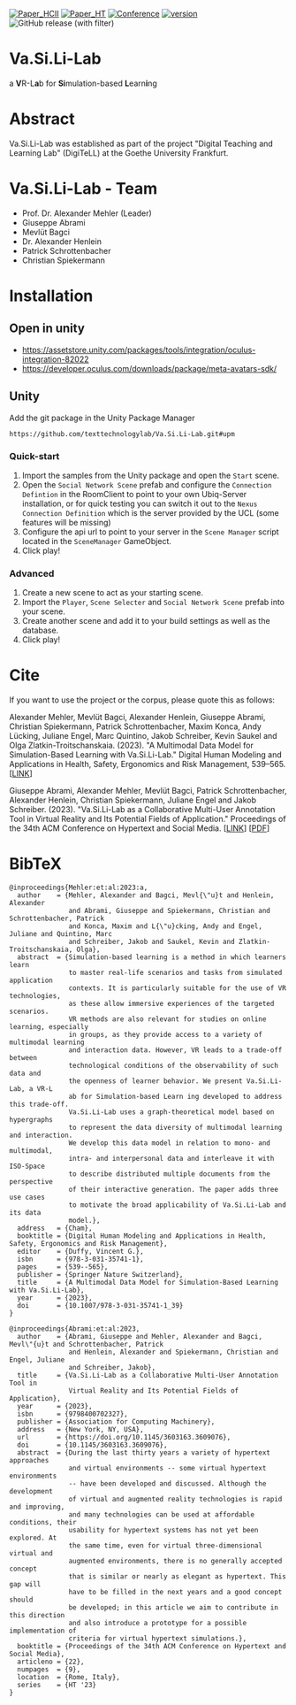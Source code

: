 [![Paper_HCII](http://img.shields.io/badge/paper-HCII--2023-B31B1B.svg)](https://doi.org/10.1007/978-3-031-35741-1_39)
[![Paper_HT](http://img.shields.io/badge/paper-HT--2023-F31B1B.svg)](https://doi.org/10.1145/3603163.3609076)
[![Conference](http://img.shields.io/badge/conference-HCII--2023-4b44ce.svg)](https://2023.hci.international/)
[![version](https://img.shields.io/github/license/texttechnologylab/Va.Si.Li-Lab)]()
![GitHub release (with filter)](https://img.shields.io/github/v/release/texttechnologylab/Va.Si.Li-Lab)

# Va.Si.Li-Lab
a **V**R-L**a**b for **Si**mulation-based **L**earn**i**ng

# Abstract
Va.Si.Li-Lab was established as part of the project "Digital Teaching and Learning Lab" (DigiTeLL) at the Goethe University Frankfurt. 



# Va.Si.Li-Lab - Team
* Prof. Dr. Alexander Mehler (Leader)
* Giuseppe Abrami
* Mevlüt Bagci
* Dr. Alexander Henlein
* Patrick Schrottenbacher
* Christian Spiekermann

# Installation

## Open in unity
* https://assetstore.unity.com/packages/tools/integration/oculus-integration-82022
* https://developer.oculus.com/downloads/package/meta-avatars-sdk/

## Unity
Add the git package in the Unity Package Manager
```
https://github.com/texttechnologylab/Va.Si.Li-Lab.git#upm
```
### Quick-start
1. Import the samples from the Unity package and open the `Start` scene.
2. Open the `Social Network Scene` prefab and configure the `Connection Defintion` in the RoomClient to point to your own Ubiq-Server installation, or for quick testing you can switch it out to the `Nexus Connection Definition` which is the server provided by the UCL (some features will be missing)
3. Configure the api url to point to your server in the `Scene Manager` script located in the `SceneManager` GameObject.
4. Click play!

### Advanced
1. Create a new scene to act as your starting scene.
2. Import the `Player`, `Scene Selecter` and `Social Network Scene` prefab into your scene.
3. Create another scene and add it to your build settings as well as the database.
4. Click play!


# Cite
If you want to use the project or the corpus, please quote this as follows:

Alexander Mehler, Mevlüt Bagci, Alexander Henlein, Giuseppe Abrami, Christian Spiekermann, Patrick Schrottenbacher, Maxim Konca, Andy Lücking, Juliane Engel, Marc Quintino, Jakob Schreiber, Kevin Saukel and Olga Zlatkin-Troitschanskaia. (2023). "A Multimodal Data Model for Simulation-Based Learning with Va.Si.Li-Lab." Digital Human Modeling and Applications in Health, Safety, Ergonomics and Risk Management, 539–565. [[LINK](https://doi.org/10.1007/978-3-031-35741-1_39)]

Giuseppe Abrami, Alexander Mehler, Mevlüt Bagci, Patrick Schrottenbacher, Alexander Henlein, Christian Spiekermann, Juliane Engel and Jakob Schreiber. (2023). "Va.Si.Li-Lab as a Collaborative Multi-User Annotation Tool in Virtual Reality and Its Potential Fields of Application." Proceedings of the 34th ACM Conference on Hypertext and Social Media. [[LINK](https://doi.org/10.1145/3603163.3609076)] [[PDF](https://dl.acm.org/doi/pdf/10.1145/3603163.3609076)]

# BibTeX
```
@inproceedings{Mehler:et:al:2023:a,
  author    = {Mehler, Alexander and Bagci, Mevl{\"u}t and Henlein, Alexander
               and Abrami, Giuseppe and Spiekermann, Christian and Schrottenbacher, Patrick
               and Konca, Maxim and L{\"u}cking, Andy and Engel, Juliane and Quintino, Marc
               and Schreiber, Jakob and Saukel, Kevin and Zlatkin-Troitschanskaia, Olga},
  abstract  = {Simulation-based learning is a method in which learners learn
               to master real-life scenarios and tasks from simulated application
               contexts. It is particularly suitable for the use of VR technologies,
               as these allow immersive experiences of the targeted scenarios.
               VR methods are also relevant for studies on online learning, especially
               in groups, as they provide access to a variety of multimodal learning
               and interaction data. However, VR leads to a trade-off between
               technological conditions of the observability of such data and
               the openness of learner behavior. We present Va.Si.Li-Lab, a VR-L
               ab for Simulation-based Learn ing developed to address this trade-off.
               Va.Si.Li-Lab uses a graph-theoretical model based on hypergraphs
               to represent the data diversity of multimodal learning and interaction.
               We develop this data model in relation to mono- and multimodal,
               intra- and interpersonal data and interleave it with ISO-Space
               to describe distributed multiple documents from the perspective
               of their interactive generation. The paper adds three use cases
               to motivate the broad applicability of Va.Si.Li-Lab and its data
               model.},
  address   = {Cham},
  booktitle = {Digital Human Modeling and Applications in Health, Safety, Ergonomics and Risk Management},
  editor    = {Duffy, Vincent G.},
  isbn      = {978-3-031-35741-1},
  pages     = {539--565},
  publisher = {Springer Nature Switzerland},
  title     = {A Multimodal Data Model for Simulation-Based Learning with Va.Si.Li-Lab},
  year      = {2023},
  doi       = {10.1007/978-3-031-35741-1_39}
}

@inproceedings{Abrami:et:al:2023,
  author    = {Abrami, Giuseppe and Mehler, Alexander and Bagci, Mevl\"{u}t and Schrottenbacher, Patrick
               and Henlein, Alexander and Spiekermann, Christian and Engel, Juliane
               and Schreiber, Jakob},
  title     = {Va.Si.Li-Lab as a Collaborative Multi-User Annotation Tool in
               Virtual Reality and Its Potential Fields of Application},
  year      = {2023},
  isbn      = {9798400702327},
  publisher = {Association for Computing Machinery},
  address   = {New York, NY, USA},
  url       = {https://doi.org/10.1145/3603163.3609076},
  doi       = {10.1145/3603163.3609076},
  abstract  = {During the last thirty years a variety of hypertext approaches
               and virtual environments -- some virtual hypertext environments
               -- have been developed and discussed. Although the development
               of virtual and augmented reality technologies is rapid and improving,
               and many technologies can be used at affordable conditions, their
               usability for hypertext systems has not yet been explored. At
               the same time, even for virtual three-dimensional virtual and
               augmented environments, there is no generally accepted concept
               that is similar or nearly as elegant as hypertext. This gap will
               have to be filled in the next years and a good concept should
               be developed; in this article we aim to contribute in this direction
               and also introduce a prototype for a possible implementation of
               criteria for virtual hypertext simulations.},
  booktitle = {Proceedings of the 34th ACM Conference on Hypertext and Social Media},
  articleno = {22},
  numpages  = {9},
  location  = {Rome, Italy},
  series    = {HT '23}
}

```

